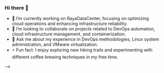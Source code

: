 ### Hi there 👋


- 🔭 I’m currently working on RayaDataCenter, focusing on optimizing cloud operations and enhancing infrastructure reliability.
- 👯 I’m looking to collaborate on projects related to DevOps automation, cloud infrastructure management, and containerization.
- 💬 Ask me about my experience in DevOps methodologies, Linux system administration, and VMware virtualization.
- ⚡ Fun fact: I enjoy exploring new hiking trails and experimenting with different coffee brewing techniques in my free time.

-->
